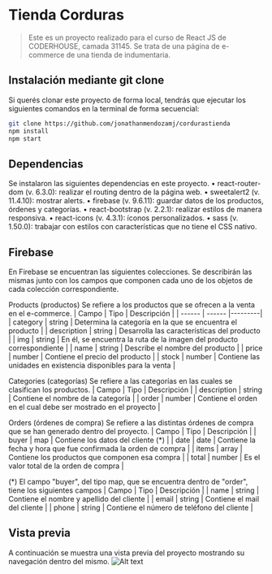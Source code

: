 # Tienda Corduras
> Este es un proyecto realizado para el curso de React JS de CODERHOUSE, camada 31145. Se trata de una página de e-commerce de una tienda de indumentaria.

## Instalación mediante git clone
Si querés clonar este proyecto de forma local, tendrás que ejecutar los siguientes comandos en la terminal de forma secuencial: 
```sh
git clone https://github.com/jonathanmendozamj/cordurastienda
npm install 
npm start
```

## Dependencias
Se instalaron las siguientes dependencias en este proyecto.
•	react-router-dom (v. 6.3.0): realizar el routing dentro de la página web.
•	sweetalert2 (v. 11.4.10): mostrar alerts.
•	firebase (v. 9.6.11): guardar datos de los productos, órdenes y categorías.
•	react-bootstrap (v. 2.2.1): realizar estilos de manera responsiva.
•	react-icons (v. 4.3.1): íconos personalizados.
•	sass (v. 1.50.0): trabajar con estilos con características que no tiene el CSS nativo.

## Firebase
En Firebase se encuentran las siguientes colecciones. Se describirán las mismas junto con los campos que componen cada uno de los objetos de cada colección correspondiente.

Products (productos)
Se refiere a los productos que se ofrecen a la venta en el e-commerce.
| Campo | Tipo | Descripción |
| ------ | ------ |---------|
| category | string | Determina la categoría en la que se encuentra el producto |
| description | string | Desarrolla las características del producto |
| img | string | En él, se encuentra la ruta de la imagen del producto correspondiente |
| name  | string | Describe el nombre del producto |
| price | number | Contiene el precio del producto |
| stock | number | Contiene las unidades en existencia disponibles para la venta |

Categories (categorías)
Se refiere a las categorías en las cuales se clasifican los productos.
| Campo | Tipo | Descripción |
| description | string | Contiene el nombre de la categoría |
| order | number | Contiene el orden en el cual debe ser mostrado en el proyecto |

Orders (órdenes de compra)
Se refiere a las distintas órdenes de compra que se han generado dentro del proyecto.
| Campo | Tipo | Descripción |
| buyer | map | Contiene los datos del cliente (*) |
| date | date | Contiene la fecha y hora que fue confirmada la orden de compra |
| items | array | Contiene los productos que componen esa compra |
| total | number | Es el valor total de la orden de compra |

(*) El campo "buyer", del tipo map, que se encuentra dentro de "order", tiene los siguientes campos 
| Campo | Tipo | Descripción |
| name | string | Contiene el nombre y apellido del cliente |
| email | string | Contiene el mail del cliente |
| phone | string | Contiene el número de teléfono del cliente |

## Vista previa
A continuación se muestra una vista previa del proyecto mostrando su navegación dentro del mismo.
![Alt text](https://github.com/jonathanmendozamj/cordurastienda/blob/master/public/gif/project.gif)